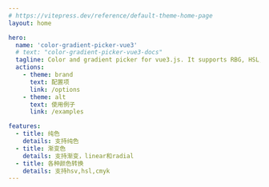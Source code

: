 ```yaml
---
# https://vitepress.dev/reference/default-theme-home-page
layout: home

hero:
  name: 'color-gradient-picker-vue3'
  # text: "color-gradient-picker-vue3-docs"
  tagline: Color and gradient picker for vue3.js. It supports RBG, HSL, HSV, CMYK.
  actions:
    - theme: brand
      text: 配置项
      link: /options
    - theme: alt
      text: 使用例子
      link: /examples

features:
  - title: 纯色
    details: 支持纯色
  - title: 渐变色
    details: 支持渐变，linear和radial
  - title: 各种颜色转换
    details: 支持hsv,hsl,cmyk
---
```

